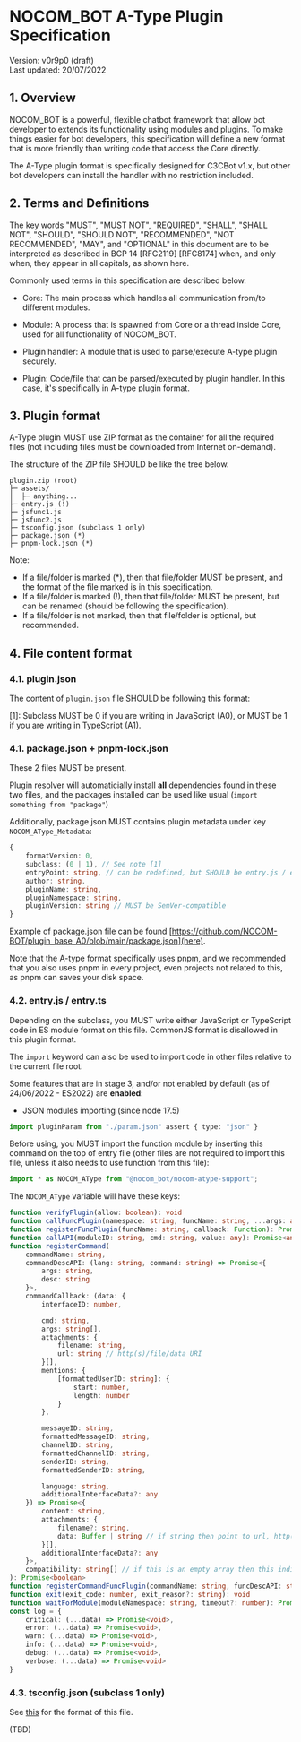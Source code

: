 # NOCOM_BOT A-Type Plugin Specification

Version: v0r9p0 (draft)<br>
Last updated: 20/07/2022

## 1. Overview

NOCOM_BOT is a powerful, flexible chatbot framework that allow bot developer to extends its functionality using modules and plugins. To make things easier for bot developers, this specification will define a new format that is more friendly than writing code that access the Core directly.

The A-Type plugin format is specifically designed for C3CBot v1.x, but other bot developers can install the handler with no restriction included.

## 2. Terms and Definitions

The key words "MUST", "MUST NOT", "REQUIRED", "SHALL", "SHALL NOT",
"SHOULD", "SHOULD NOT", "RECOMMENDED", "NOT RECOMMENDED", "MAY", and
"OPTIONAL" in this document are to be interpreted as described in BCP
14 [RFC2119] [RFC8174] when, and only when, they appear in all
capitals, as shown here.

Commonly used terms in this specification are described below.

- Core: The main process which handles all communication from/to different modules.

- Module: A process that is spawned from Core or a thread inside Core, used for all functionality of NOCOM_BOT.

- Plugin handler: A module that is used to parse/execute A-type plugin securely.

- Plugin: Code/file that can be parsed/executed by plugin handler. In this case, it's specifically in A-type plugin format.

## 3. Plugin format

A-Type plugin MUST use ZIP format as the container for all the required files (not including files must be downloaded from Internet on-demand).

The structure of the ZIP file SHOULD be like the tree below.

```
plugin.zip (root)
├─ assets/
│  ├─ anything...
├─ entry.js (!)
├─ jsfunc1.js
├─ jsfunc2.js
├─ tsconfig.json (subclass 1 only)
├─ package.json (*)
├─ pnpm-lock.json (*)
```

Note: 
- If a file/folder is marked (*), then that file/folder MUST be present, and the format of the file marked is in this specification.
- If a file/folder is marked (!), then that file/folder MUST be present, but can be renamed (should be following the specification).
- If a file/folder is not marked, then that file/folder is optional, but recommended.

## 4. File content format

### 4.1. plugin.json

The content of `plugin.json` file SHOULD be following this format:

[1]: Subclass MUST be 0 if you are writing in JavaScript (A0), or MUST be 1 if you are writing in TypeScript (A1).

### 4.1. package.json + pnpm-lock.json

These 2 files MUST be present.

Plugin resolver will automaticially install **all** dependencies found in these two files, and the packages installed can be used like usual (`import something from "package"`)

Additionally, package.json MUST contains plugin metadata under key `NOCOM_AType_Metadata`:

```ts
{
    formatVersion: 0,
    subclass: (0 | 1), // See note [1]
    entryPoint: string, // can be redefined, but SHOULD be entry.js / entry.ts
    author: string,
    pluginName: string,
    pluginNamespace: string,
    pluginVersion: string // MUST be SemVer-compatible
}
```

Example of package.json file can be found [https://github.com/NOCOM-BOT/plugin_base_A0/blob/main/package.json](here).

Note that the A-type format specifically uses pnpm, and we recommended that you also uses pnpm in every project, even projects not related to this, as pnpm can saves your disk space.

### 4.2. entry.js / entry.ts

Depending on the subclass, you MUST write either JavaScript or TypeScript code in ES module format on this file. CommonJS format is disallowed in this plugin format.

The `import` keyword can also be used to import code in other files relative to the current file root.

Some features that are in stage 3, and/or not enabled by default (as of 24/06/2022 - ES2022) are **enabled**:

- JSON modules importing (since node 17.5)
```ts
import pluginParam from "./param.json" assert { type: "json" }
```

Before using, you MUST import the function module by inserting this command on the top of entry file (other files are not required to import this file, unless it also needs to use function from this file):

```ts
import * as NOCOM_AType from "@nocom_bot/nocom-atype-support";
```

The `NOCOM_AType` variable will have these keys:

```ts
function verifyPlugin(allow: boolean): void
function callFuncPlugin(namespace: string, funcName: string, ...args: any): Promise<any>
function registerFuncPlugin(funcName: string, callback: Function): Promise<boolean>
function callAPI(moduleID: string, cmd: string, value: any): Promise<any>
function registerCommand(
    commandName: string,
    commandDescAPI: (lang: string, command: string) => Promise<{
        args: string,
        desc: string
    }>,
    commandCallback: (data: {
        interfaceID: number,

        cmd: string,
        args: string[],
        attachments: {
            filename: string,
            url: string // http(s)/file/data URI
        }[],
        mentions: {
            [formattedUserID: string]: {
                start: number,
                length: number
            }
        },

        messageID: string,
        formattedMessageID: string,
        channelID: string,
        formattedChannelID: string,
        senderID: string,
        formattedSenderID: string,

        language: string,
        additionalInterfaceData?: any
    }) => Promise<{
        content: string,
        attachments: {
            filename?: string,
            data: Buffer | string // if string then point to url, http(s)/file/data URI allowed
        }[],
        additionalInterfaceData?: any
    }>, 
    compatibility: string[] // if this is an empty array then this indicates every messages platform is supported, otherwise indicates that this command only supports specific platform.
): Promise<boolean>
function registerCommandFuncPlugin(commandName: string, funcDescAPI: string, funcName: string, compatibility: string[]): Promise<boolean>
function exit(exit_code: number, exit_reason?: string): void
function waitForModule(moduleNamespace: string, timeout?: number): Promise<boolean>
const log = {
    critical: (...data) => Promise<void>,
    error: (...data) => Promise<void>,
    warn: (...data) => Promise<void>,
    info: (...data) => Promise<void>,
    debug: (...data) => Promise<void>,
    verbose: (...data) => Promise<void>
}
```

### 4.3. tsconfig.json (subclass 1 only)

See [this](https://www.typescriptlang.org/docs/handbook/tsconfig-json.html) for the format of this file.

(TBD)
